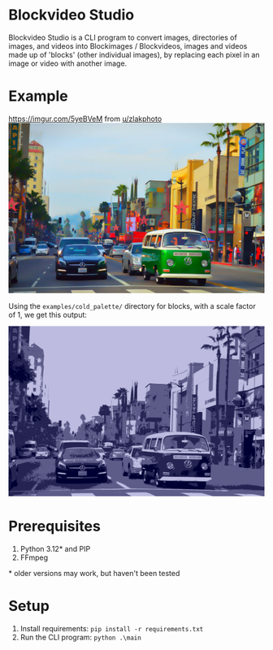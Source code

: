 # Blockvideo Studio
Blockvideo Studio is a CLI program to convert images, directories of images, and videos into Blockimages / Blockvideos, images and videos made up of 'blocks' (other individual images), by replacing each pixel in an image or video with another image.

# Example
https://imgur.com/5yeBVeM from [u/zlakphoto](https://www.reddit.com/user/zlakphoto/)
![Original Image](examples/5yeBVeM.jpeg)

Using the `examples/cold_palette/` directory for blocks, with a scale factor of 1, we get this output:

![Blockimage](examples/5yeBVeM_converted.png)



# Prerequisites
1. Python 3.12* and PIP
2. FFmpeg

\* older versions may work, but haven't been tested

# Setup
1. Install requirements: `pip install -r requirements.txt`
2. Run the CLI program: `python .\main`
